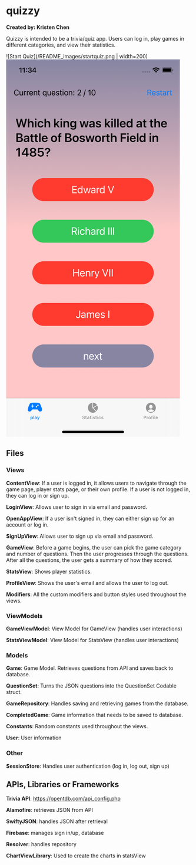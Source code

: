 # quizzy

**Created by: Kristen Chen**

Quizzy is intended to be a trivia/quiz app. Users can log in, play games in different categories, and view their statistics. 

![Start Quiz](/README_images/startquiz.png | width=200) ![Answers Reveal](/README_images/answers_reveal.png)

## Files

### Views

**ContentView**:  If a user is logged in, it allows users to navigate through the game page, player stats page, or their own profile. If a user is not logged in, they can log in or sign up. 

**LoginView**: Allows user to sign in via email and password.

**OpenAppView**: If a user isn't signed in, they can either sign up for an account or log in. 

**SignUpView**: Allows user to sign up via email and password.

**GameView**:  Before a game begins, the user can pick the game category and number of questions. Then the user progresses through the questions. After all the questions, the user gets a summary of how they scored. 

**StatsView**: Shows player statistics.

**ProfileView**:  Shows the user's email and allows the user to log out.

**Modifiers**:  All the custom modifiers and button styles used throughout the views.

### ViewModels

**GameViewModel**: View Model for GameView (handles user interactions)

**StatsViewModel**: View Model for StatsView (handles user interactions)

### Models

**Game**: Game Model. Retrieves questions from API and saves back to database.

**QuestionSet**: Turns the JSON questions into the QuestionSet Codable struct.

**GameRepository**:  Handles saving and retrieving games from the database.

**CompletedGame**: Game information that needs to be saved to database. 

**Constants**: Random constants used throughout the views.

**User**: User information

### Other

**SessionStore**: Handles user authentication (log in, log out, sign up)

## APIs, Libraries or Frameworks

**Trivia API**: https://opentdb.com/api_config.php

**Alamofire**: retrieves JSON from API

**SwiftyJSON**: handles JSON after retrieval

**Firebase**: manages sign in/up, database

**Resolver**:  handles repository

**ChartViewLibrary**: Used to create the charts in statsView

